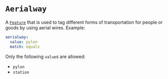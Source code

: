 # `Aerialway`

A [`Feature`](./feature.md) that is used to tag different forms of transportation for people or goods by using aerial wires. Example:

```yml
aerialway:
  value: pylon
  match: equals
```

Only the following `value`s are allowed:

* `pylon`
* `station`
